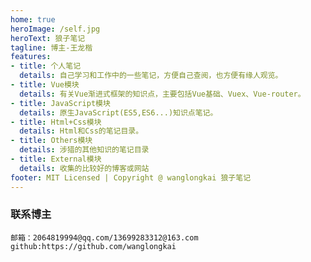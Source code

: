 ```yaml
---
home: true
heroImage: /self.jpg
heroText: 狼子笔记
tagline: 博主-王龙楷
features:
- title: 个人笔记
  details: 自己学习和工作中的一些笔记，方便自己查阅，也方便有缘人观览。
- title: Vue模块
  details: 有关Vue渐进式框架的知识点，主要包括Vue基础、Vuex、Vue-router。
- title: JavaScript模块
  details: 原生JavaScript(ES5,ES6...)知识点笔记。
- title: Html+Css模块
  details: Html和Css的笔记目录。
- title: Others模块
  details: 涉猎的其他知识的笔记目录
- title: External模块
  details: 收集的比较好的博客或网站
footer: MIT Licensed | Copyright @ wanglongkai 狼子笔记
---
```

### 联系博主
```text
邮箱：2064819994@qq.com/13699283312@163.com
github:https://github.com/wanglongkai
```

<style>
.hero img{
    border-radius: 50%;
}
</style>
